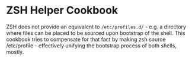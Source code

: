 # ZSH Helper Cookbook

ZSH does not provide an equivalent to `/etc/profiles.d/` - e.g. a directory where files can be placed to be sourced upon
bootstrap of the shell. This cookbook tries to compensate for that fact by making zsh source /etc/profile - effectively
unifying the bootstrap process of both shells, mostly.
